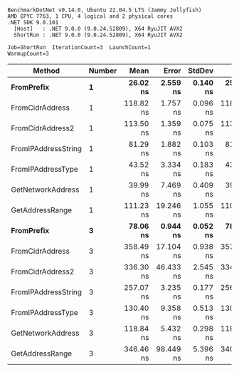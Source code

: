 ```

BenchmarkDotNet v0.14.0, Ubuntu 22.04.5 LTS (Jammy Jellyfish)
AMD EPYC 7763, 1 CPU, 4 logical and 2 physical cores
.NET SDK 9.0.101
  [Host]   : .NET 9.0.0 (9.0.24.52809), X64 RyuJIT AVX2
  ShortRun : .NET 9.0.0 (9.0.24.52809), X64 RyuJIT AVX2

Job=ShortRun  IterationCount=3  LaunchCount=1  
WarmupCount=3  

```
| Method              | Number | Mean      | Error     | StdDev   | Min       | Max       | Gen0   | Allocated |
|-------------------- |------- |----------:|----------:|---------:|----------:|----------:|-------:|----------:|
| **FromPrefix**          | **1**      |  **26.02 ns** |  **2.559 ns** | **0.140 ns** |  **25.89 ns** |  **26.17 ns** | **0.0007** |      **56 B** |
| FromCidrAddress     | 1      | 118.82 ns |  1.757 ns | 0.096 ns | 118.71 ns | 118.89 ns | 0.0012 |     112 B |
| FromCidrAddress2    | 1      | 113.50 ns |  1.359 ns | 0.075 ns | 113.45 ns | 113.58 ns | 0.0013 |     112 B |
| FromIPAddressString | 1      |  81.29 ns |  1.882 ns | 0.103 ns |  81.17 ns |  81.35 ns | 0.0006 |      56 B |
| FromIPAddressType   | 1      |  43.52 ns |  3.334 ns | 0.183 ns |  43.33 ns |  43.70 ns | 0.0010 |      88 B |
| GetNetworkAddress   | 1      |  39.99 ns |  7.469 ns | 0.409 ns |  39.63 ns |  40.44 ns | 0.0007 |      56 B |
| GetAddressRange     | 1      | 111.23 ns | 19.246 ns | 1.055 ns | 110.39 ns | 112.41 ns | 0.0019 |     168 B |
| **FromPrefix**          | **3**      |  **78.06 ns** |  **0.944 ns** | **0.052 ns** |  **78.00 ns** |  **78.10 ns** | **0.0019** |     **168 B** |
| FromCidrAddress     | 3      | 358.49 ns | 17.104 ns | 0.938 ns | 357.71 ns | 359.53 ns | 0.0038 |     336 B |
| FromCidrAddress2    | 3      | 336.30 ns | 46.433 ns | 2.545 ns | 334.65 ns | 339.23 ns | 0.0038 |     336 B |
| FromIPAddressString | 3      | 257.07 ns |  3.235 ns | 0.177 ns | 256.87 ns | 257.19 ns | 0.0019 |     168 B |
| FromIPAddressType   | 3      | 130.40 ns |  9.358 ns | 0.513 ns | 130.10 ns | 130.99 ns | 0.0031 |     264 B |
| GetNetworkAddress   | 3      | 118.84 ns |  5.432 ns | 0.298 ns | 118.58 ns | 119.17 ns | 0.0019 |     168 B |
| GetAddressRange     | 3      | 346.46 ns | 98.449 ns | 5.396 ns | 340.40 ns | 350.74 ns | 0.0057 |     504 B |
